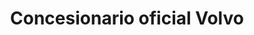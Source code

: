---
title: "Concesionario oficial Volvo"
url: /rosario/concesionario-oficial-volvo/
shop: Autohaus
---